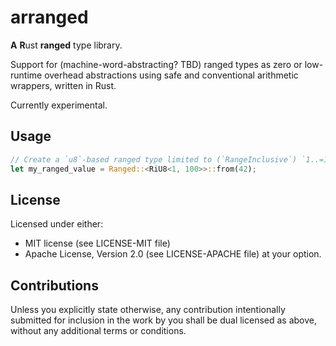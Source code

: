 # arranged

**A** **R**ust **ranged** type library.

Support for (machine-word-abstracting? TBD) ranged types as zero or low-runtime overhead abstractions using safe and
conventional arithmetic wrappers, written in Rust.

Currently experimental.

## Usage

```rust
// Create a `u8`-based ranged type limited to (`RangeInclusive`) `1..=100`, set to the value 42
let my_ranged_value = Ranged::<RiU8<1, 100>>::from(42);
```

## License

Licensed under either:

* MIT license (see LICENSE-MIT file)
* Apache License, Version 2.0 (see LICENSE-APACHE file)
  at your option.

## Contributions

Unless you explicitly state otherwise, any contribution intentionally submitted for inclusion in the work by you shall
be dual licensed as above, without any additional terms or conditions.
